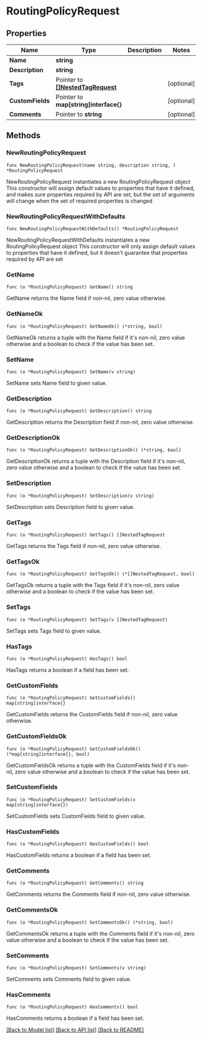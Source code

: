 # RoutingPolicyRequest

## Properties

Name | Type | Description | Notes
------------ | ------------- | ------------- | -------------
**Name** | **string** |  | 
**Description** | **string** |  | 
**Tags** | Pointer to [**[]NestedTagRequest**](NestedTagRequest.md) |  | [optional] 
**CustomFields** | Pointer to **map[string]interface{}** |  | [optional] 
**Comments** | Pointer to **string** |  | [optional] 

## Methods

### NewRoutingPolicyRequest

`func NewRoutingPolicyRequest(name string, description string, ) *RoutingPolicyRequest`

NewRoutingPolicyRequest instantiates a new RoutingPolicyRequest object
This constructor will assign default values to properties that have it defined,
and makes sure properties required by API are set, but the set of arguments
will change when the set of required properties is changed

### NewRoutingPolicyRequestWithDefaults

`func NewRoutingPolicyRequestWithDefaults() *RoutingPolicyRequest`

NewRoutingPolicyRequestWithDefaults instantiates a new RoutingPolicyRequest object
This constructor will only assign default values to properties that have it defined,
but it doesn't guarantee that properties required by API are set

### GetName

`func (o *RoutingPolicyRequest) GetName() string`

GetName returns the Name field if non-nil, zero value otherwise.

### GetNameOk

`func (o *RoutingPolicyRequest) GetNameOk() (*string, bool)`

GetNameOk returns a tuple with the Name field if it's non-nil, zero value otherwise
and a boolean to check if the value has been set.

### SetName

`func (o *RoutingPolicyRequest) SetName(v string)`

SetName sets Name field to given value.


### GetDescription

`func (o *RoutingPolicyRequest) GetDescription() string`

GetDescription returns the Description field if non-nil, zero value otherwise.

### GetDescriptionOk

`func (o *RoutingPolicyRequest) GetDescriptionOk() (*string, bool)`

GetDescriptionOk returns a tuple with the Description field if it's non-nil, zero value otherwise
and a boolean to check if the value has been set.

### SetDescription

`func (o *RoutingPolicyRequest) SetDescription(v string)`

SetDescription sets Description field to given value.


### GetTags

`func (o *RoutingPolicyRequest) GetTags() []NestedTagRequest`

GetTags returns the Tags field if non-nil, zero value otherwise.

### GetTagsOk

`func (o *RoutingPolicyRequest) GetTagsOk() (*[]NestedTagRequest, bool)`

GetTagsOk returns a tuple with the Tags field if it's non-nil, zero value otherwise
and a boolean to check if the value has been set.

### SetTags

`func (o *RoutingPolicyRequest) SetTags(v []NestedTagRequest)`

SetTags sets Tags field to given value.

### HasTags

`func (o *RoutingPolicyRequest) HasTags() bool`

HasTags returns a boolean if a field has been set.

### GetCustomFields

`func (o *RoutingPolicyRequest) GetCustomFields() map[string]interface{}`

GetCustomFields returns the CustomFields field if non-nil, zero value otherwise.

### GetCustomFieldsOk

`func (o *RoutingPolicyRequest) GetCustomFieldsOk() (*map[string]interface{}, bool)`

GetCustomFieldsOk returns a tuple with the CustomFields field if it's non-nil, zero value otherwise
and a boolean to check if the value has been set.

### SetCustomFields

`func (o *RoutingPolicyRequest) SetCustomFields(v map[string]interface{})`

SetCustomFields sets CustomFields field to given value.

### HasCustomFields

`func (o *RoutingPolicyRequest) HasCustomFields() bool`

HasCustomFields returns a boolean if a field has been set.

### GetComments

`func (o *RoutingPolicyRequest) GetComments() string`

GetComments returns the Comments field if non-nil, zero value otherwise.

### GetCommentsOk

`func (o *RoutingPolicyRequest) GetCommentsOk() (*string, bool)`

GetCommentsOk returns a tuple with the Comments field if it's non-nil, zero value otherwise
and a boolean to check if the value has been set.

### SetComments

`func (o *RoutingPolicyRequest) SetComments(v string)`

SetComments sets Comments field to given value.

### HasComments

`func (o *RoutingPolicyRequest) HasComments() bool`

HasComments returns a boolean if a field has been set.


[[Back to Model list]](../README.md#documentation-for-models) [[Back to API list]](../README.md#documentation-for-api-endpoints) [[Back to README]](../README.md)


